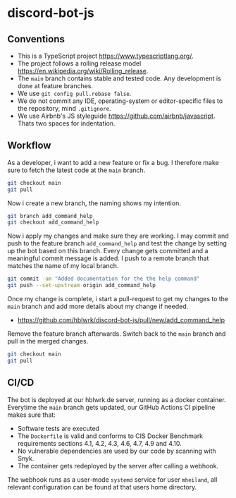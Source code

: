 # discord-bot-js

## Conventions

* This is a TypeScript project <https://www.typescriptlang.org/>.
* The project follows a rolling release model <https://en.wikipedia.org/wiki/Rolling_release>.
* The `main` branch contains stable and tested code. Any development is done at feature branches.
* We use `git config pull.rebase false`.
* We do not commit any IDE, operating-system or editor-specific files to the repository, mind `.gitignore`.
* We use Airbnb's JS styleguide <https://github.com/airbnb/javascript>. Thats two spaces for indentation.

## Workflow

As a developer, i want to add a new feature or fix a bug. I therefore make sure to fetch the latest code at the `main` branch.

```bash
git checkout main
git pull
```

Now i create a new branch, the naming shows my intention.

```bash
git branch add_command_help
git checkout add_command_help
```

Now i apply my changes and make sure they are working. I may commit and push to the feature branch `add_command_help` and test the change by setting up the bot based on this branch. Every change gets committed and a meaningful commit message is added. I push to a remote branch that matches the name of my local branch.

```bash
git commit -am "Added documentation for the the help command"
git push --set-upstream origin add_command_help
```

Once my change is complete, i start a pull-request to get my changes to the `main` branch and add more details about my change if needed.

* <https://github.com/hblwrk/discord-bot-js/pull/new/add_command_help>

Remove the feature branch afterwards. Switch back to the `main` branch and pull in the merged changes.

```bash
git checkout main
git pull
```

## CI/CD

The bot is deployed at our hblwrk.de server, running as a docker container. Everytime the `main` branch gets updated, our GitHub Actions CI pipeline makes sure that:

* Software tests are executed
* The `Dockerfile` is valid and conforms to CIS Docker Benchmark requirements sections 4.1, 4.2, 4.3, 4.6, 4.7, 4.9 and 4.10.
* No vulnerable dependencies are used by our code by scanning with Snyk.
* The container gets redeployed by the server after calling a webhook.

The webhook runs as a user-mode `systemd` service for user `mheiland`, all relevant configuration can be found at that users home directory.
